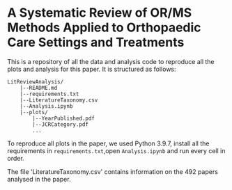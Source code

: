 # A Systematic Review of OR/MS Methods Applied to Orthopaedic Care Settings and Treatments

This is a repository of all the data and analysis code to reproduce all the plots and analysis for this paper. It is structured as follows:

```
LitReviewAnalysis/
	|--README.md	
	|--requirements.txt
	|--LiteratureTaxonomy.csv
	|--Analysis.ipynb
	|--plots/
		|--YearPublished.pdf
		|--JCRCategory.pdf
		...
```

To reproduce all plots in the paper, we used Python 3.9.7, install all the requirements in `requirements.txt`,open `Analysis.ipynb` and run every cell in order.

The file 'LiteratureTaxonomy.csv' contains information on the 492 papers analysed in the paper.

